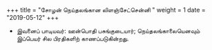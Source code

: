 ﻿+++
title = "சோழன் நெய்தலங்கான லிளஞ்சேட்சென்னி  "
weight = 1
date = "2019-05-12"
+++


-  இவனைப் பாடியவர்: ஊன்பொதி பசுங்குடையார்; நெய்தலங்காலையெனவும் இப்பெயர் சில பிரதிகளிற் காணப்படுகின்றது. 
  
